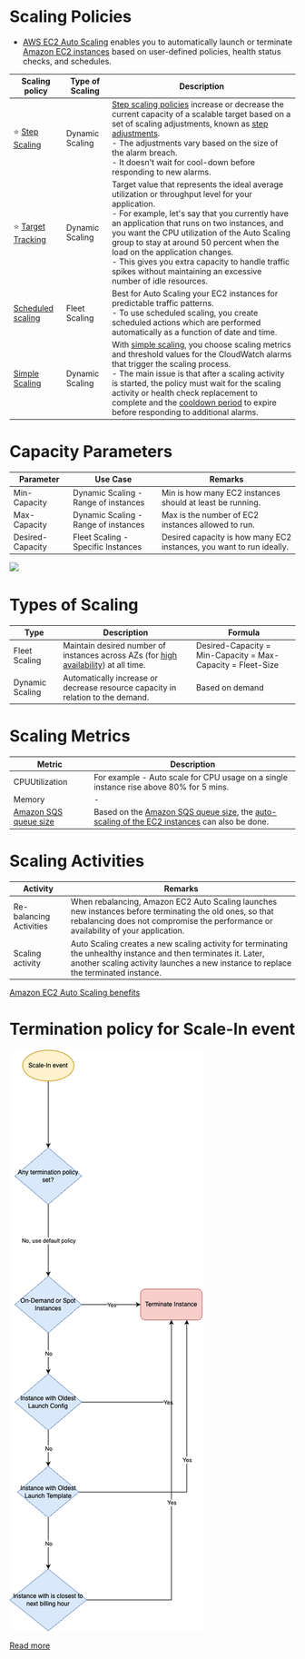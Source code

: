 # Scaling Policies
- [AWS EC2 Auto Scaling](https://aws.amazon.com/getting-started/hands-on/ec2-auto-scaling-spot-instances/) enables you to automatically launch or terminate [Amazon EC2 instances](../Readme.md) based on user-defined policies, health status checks, and schedules.

| Scaling policy                                                                                                                           | Type of Scaling | Description                                                                                                                                                                                                                                                                                                                                                                                                                                                                                                                                               |
|------------------------------------------------------------------------------------------------------------------------------------------|-----------------|-----------------------------------------------------------------------------------------------------------------------------------------------------------------------------------------------------------------------------------------------------------------------------------------------------------------------------------------------------------------------------------------------------------------------------------------------------------------------------------------------------------------------------------------------------------|
| :star: [Step Scaling](https://docs.aws.amazon.com/autoscaling/ec2/userguide/as-scaling-simple-step.html#simple-scaling-policies-aws-cli) | Dynamic Scaling | [Step scaling policies](https://docs.aws.amazon.com/autoscaling/ec2/userguide/as-scaling-simple-step.html) increase or decrease the current capacity of a scalable target based on a set of scaling adjustments, known as [step adjustments](https://docs.aws.amazon.com/autoscaling/ec2/userguide/as-scaling-simple-step.html). <br/>- The adjustments vary based on the size of the alarm breach. <br/>- It doesn't wait for cool-down before responding to new alarms.                                                                                 |
| :star: [Target Tracking](https://docs.aws.amazon.com/autoscaling/ec2/userguide/as-scaling-target-tracking.html)                          | Dynamic Scaling | Target value that represents the ideal average utilization or throughput level for your application.<br/>- For example, let's say that you currently have an application that runs on two instances, and you want the CPU utilization of the Auto Scaling group to stay at around 50 percent when the load on the application changes. <br/>- This gives you extra capacity to handle traffic spikes without maintaining an excessive number of idle resources.                                                                                           |
| [Scheduled scaling](https://docs.aws.amazon.com/autoscaling/ec2/userguide/ec2-auto-scaling-scheduled-scaling.html)                       | Fleet Scaling   | Best for Auto Scaling your EC2 instances for predictable traffic patterns.<br/>- To use scheduled scaling, you create scheduled actions which are performed automatically as a function of date and time.                                                                                                                                                                                                                                                                                                                                                 |
| [Simple Scaling](https://docs.aws.amazon.com/autoscaling/ec2/userguide/as-scaling-simple-step.html)                                      | Dynamic Scaling | With [simple scaling](https://docs.aws.amazon.com/autoscaling/ec2/userguide/as-scaling-simple-step.html), you choose scaling metrics and threshold values for the CloudWatch alarms that trigger the scaling process. <br/>- The main issue is that after a scaling activity is started, the policy must wait for the scaling activity or health check replacement to complete and the [cooldown period](https://docs.aws.amazon.com/autoscaling/ec2/userguide/ec2-auto-scaling-scaling-cooldowns.html) to expire before responding to additional alarms. |

# Capacity Parameters

| Parameter        | Use Case                             | Remarks                                                              |
|------------------|--------------------------------------|----------------------------------------------------------------------|
| Min-Capacity     | Dynamic Scaling - Range of instances | Min is how many EC2 instances should at least be running.            |
| Max-Capacity     | Dynamic Scaling - Range of instances | Max is the number of EC2 instances allowed to run.                   |
| Desired-Capacity | Fleet Scaling - Specific Instances   | Desired capacity is how many EC2 instances, you want to run ideally. |

![](https://docs.aws.amazon.com/autoscaling/ec2/userguide/images/as-basic-diagram.png)

# Types of Scaling

| Type            | Description                                                                                                                                                                  | Formula                                                     |
|-----------------|------------------------------------------------------------------------------------------------------------------------------------------------------------------------------|-------------------------------------------------------------|
| Fleet Scaling   | Maintain desired number of instances across AZs (for [high availability](../../../../7_SystemGlossaries/Reliability/HighAvailability.md)) at all time. | Desired-Capacity = Min-Capacity = Max-Capacity = Fleet-Size |
| Dynamic Scaling | Automatically increase or decrease resource capacity in relation to the demand.                                                                                              | Based on demand                                             |

# Scaling Metrics

| Metric                                            | Description                                                                                                                                                                                                                          |
|---------------------------------------------------|--------------------------------------------------------------------------------------------------------------------------------------------------------------------------------------------------------------------------------------|
| CPUUtilization                                    | For example - Auto scale for CPU usage on a single instance rise above 80% for 5 mins.                                                                                                                                               |
| Memory                                            | -                                                                                                                                                                                                                                    |
| [Amazon SQS queue size](SQSBasedScalingPolicy.md) | Based on the [Amazon SQS queue size](../../../5_MessageBrokerServices/AmazonSQS/Readme.md), the [auto-scaling of the EC2 instances](https://docs.aws.amazon.com/autoscaling/ec2/userguide/as-using-sqs-queue.html) can also be done. |

# Scaling Activities

| Activity                | Remarks                                                                                                                                                                                        |
|-------------------------|------------------------------------------------------------------------------------------------------------------------------------------------------------------------------------------------|
| Re-balancing Activities | When rebalancing, Amazon EC2 Auto Scaling launches new instances before terminating the old ones, so that rebalancing does not compromise the performance or availability of your application. |
| Scaling activity        | Auto Scaling creates a new scaling activity for terminating the unhealthy instance and then terminates it. Later, another scaling activity launches a new instance to replace the terminated instance.                                                                                                                                                                                               |

[Amazon EC2 Auto Scaling benefits](https://docs.aws.amazon.com/autoscaling/ec2/userguide/auto-scaling-benefits.html)

# Termination policy for Scale-In event

![img.png](assets/ASG-Default-Termination-Policy.drawio.png)

[Read more](https://docs.aws.amazon.com/autoscaling/ec2/userguide/ec2-auto-scaling-termination-policies.html)
